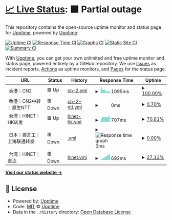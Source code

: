 # [📈 Live Status](https://demo.upptime.js.org): <!--live status--> **🟧 Partial outage**

This repository contains the open-source uptime monitor and status page for [Upptime](https://upptime.js.org), powered by [Upptime](https://github.com/upptime/upptime).

[![Uptime CI](https://github.com/intSailers/uptime/workflows/Uptime%20CI/badge.svg)](https://github.com/intSailers/uptime/actions?query=workflow%3A%22Uptime+CI%22)
[![Response Time CI](https://github.com/intSailers/uptime/workflows/Response%20Time%20CI/badge.svg)](https://github.com/intSailers/uptime/actions?query=workflow%3A%22Response+Time+CI%22)
[![Graphs CI](https://github.com/intSailers/uptime/workflows/Graphs%20CI/badge.svg)](https://github.com/intSailers/uptime/actions?query=workflow%3A%22Graphs+CI%22)
[![Static Site CI](https://github.com/intSailers/uptime/workflows/Static%20Site%20CI/badge.svg)](https://github.com/intSailers/uptime/actions?query=workflow%3A%22Static+Site+CI%22)
[![Summary CI](https://github.com/intSailers/uptime/workflows/Summary%20CI/badge.svg)](https://github.com/intSailers/uptime/actions?query=workflow%3A%22Summary+CI%22)

With [Upptime](https://upptime.js.org), you can get your own unlimited and free uptime monitor and status page, powered entirely by a GitHub repository. We use [Issues](https://github.com/upptime/upptime/issues) as incident reports, [Actions](https://github.com/intSailers/uptime/actions) as uptime monitors, and [Pages](https://demo.upptime.js.org) for the status page.

<!--start: status pages-->
<!-- This summary is generated by Upptime (https://github.com/upptime/upptime) -->
<!-- Do not edit this manually, your changes will be overwritten -->
<!-- prettier-ignore -->
| URL | Status | History | Response Time | Uptime |
| --- | ------ | ------- | ------------- | ------ |
| <img alt="" src="https://avatars.githubusercontent.com/u/18746954?s=60&v=4" height="13"> 香港｜CN2 | 🟩 Up | [cn-2.yml](https://github.com/intSailers/uptime/commits/HEAD/history/cn-2.yml) | <details><summary><img alt="Response time graph" src="./graphs/cn-2/response-time-week.png" height="20"> 1095ms</summary><br><a href="https://intSailers.github.io/uptime/history/cn-2"><img alt="Response time 1095" src="https://img.shields.io/endpoint?url=https%3A%2F%2Fraw.githubusercontent.com%2FintSailers%2Fuptime%2FHEAD%2Fapi%2Fcn-2%2Fresponse-time.json"></a><br><a href="https://intSailers.github.io/uptime/history/cn-2"><img alt="24-hour response time 1095" src="https://img.shields.io/endpoint?url=https%3A%2F%2Fraw.githubusercontent.com%2FintSailers%2Fuptime%2FHEAD%2Fapi%2Fcn-2%2Fresponse-time-day.json"></a><br><a href="https://intSailers.github.io/uptime/history/cn-2"><img alt="7-day response time 1095" src="https://img.shields.io/endpoint?url=https%3A%2F%2Fraw.githubusercontent.com%2FintSailers%2Fuptime%2FHEAD%2Fapi%2Fcn-2%2Fresponse-time-week.json"></a><br><a href="https://intSailers.github.io/uptime/history/cn-2"><img alt="30-day response time 1095" src="https://img.shields.io/endpoint?url=https%3A%2F%2Fraw.githubusercontent.com%2FintSailers%2Fuptime%2FHEAD%2Fapi%2Fcn-2%2Fresponse-time-month.json"></a><br><a href="https://intSailers.github.io/uptime/history/cn-2"><img alt="1-year response time 1095" src="https://img.shields.io/endpoint?url=https%3A%2F%2Fraw.githubusercontent.com%2FintSailers%2Fuptime%2FHEAD%2Fapi%2Fcn-2%2Fresponse-time-year.json"></a></details> | <details><summary><a href="https://intSailers.github.io/uptime/history/cn-2">100.00%</a></summary><a href="https://intSailers.github.io/uptime/history/cn-2"><img alt="All-time uptime 100.00%" src="https://img.shields.io/endpoint?url=https%3A%2F%2Fraw.githubusercontent.com%2FintSailers%2Fuptime%2FHEAD%2Fapi%2Fcn-2%2Fuptime.json"></a><br><a href="https://intSailers.github.io/uptime/history/cn-2"><img alt="24-hour uptime 100.00%" src="https://img.shields.io/endpoint?url=https%3A%2F%2Fraw.githubusercontent.com%2FintSailers%2Fuptime%2FHEAD%2Fapi%2Fcn-2%2Fuptime-day.json"></a><br><a href="https://intSailers.github.io/uptime/history/cn-2"><img alt="7-day uptime 100.00%" src="https://img.shields.io/endpoint?url=https%3A%2F%2Fraw.githubusercontent.com%2FintSailers%2Fuptime%2FHEAD%2Fapi%2Fcn-2%2Fuptime-week.json"></a><br><a href="https://intSailers.github.io/uptime/history/cn-2"><img alt="30-day uptime 100.00%" src="https://img.shields.io/endpoint?url=https%3A%2F%2Fraw.githubusercontent.com%2FintSailers%2Fuptime%2FHEAD%2Fapi%2Fcn-2%2Fuptime-month.json"></a><br><a href="https://intSailers.github.io/uptime/history/cn-2"><img alt="1-year uptime 100.00%" src="https://img.shields.io/endpoint?url=https%3A%2F%2Fraw.githubusercontent.com%2FintSailers%2Fuptime%2FHEAD%2Fapi%2Fcn-2%2Fuptime-year.json"></a></details>
| <img alt="" src="https://avatars.githubusercontent.com/u/18746954?s=60&v=4" height="13"> 香港｜CN2中转｜原生NTT | 🟥 Down | [cn-2-ntt.yml](https://github.com/intSailers/uptime/commits/HEAD/history/cn-2-ntt.yml) | <details><summary><img alt="Response time graph" src="./graphs/cn-2-ntt/response-time-week.png" height="20"> 0ms</summary><br><a href="https://intSailers.github.io/uptime/history/cn-2-ntt"><img alt="Response time 0" src="https://img.shields.io/endpoint?url=https%3A%2F%2Fraw.githubusercontent.com%2FintSailers%2Fuptime%2FHEAD%2Fapi%2Fcn-2-ntt%2Fresponse-time.json"></a><br><a href="https://intSailers.github.io/uptime/history/cn-2-ntt"><img alt="24-hour response time 0" src="https://img.shields.io/endpoint?url=https%3A%2F%2Fraw.githubusercontent.com%2FintSailers%2Fuptime%2FHEAD%2Fapi%2Fcn-2-ntt%2Fresponse-time-day.json"></a><br><a href="https://intSailers.github.io/uptime/history/cn-2-ntt"><img alt="7-day response time 0" src="https://img.shields.io/endpoint?url=https%3A%2F%2Fraw.githubusercontent.com%2FintSailers%2Fuptime%2FHEAD%2Fapi%2Fcn-2-ntt%2Fresponse-time-week.json"></a><br><a href="https://intSailers.github.io/uptime/history/cn-2-ntt"><img alt="30-day response time 0" src="https://img.shields.io/endpoint?url=https%3A%2F%2Fraw.githubusercontent.com%2FintSailers%2Fuptime%2FHEAD%2Fapi%2Fcn-2-ntt%2Fresponse-time-month.json"></a><br><a href="https://intSailers.github.io/uptime/history/cn-2-ntt"><img alt="1-year response time 0" src="https://img.shields.io/endpoint?url=https%3A%2F%2Fraw.githubusercontent.com%2FintSailers%2Fuptime%2FHEAD%2Fapi%2Fcn-2-ntt%2Fresponse-time-year.json"></a></details> | <details><summary><a href="https://intSailers.github.io/uptime/history/cn-2-ntt">0.70%</a></summary><a href="https://intSailers.github.io/uptime/history/cn-2-ntt"><img alt="All-time uptime 0.70%" src="https://img.shields.io/endpoint?url=https%3A%2F%2Fraw.githubusercontent.com%2FintSailers%2Fuptime%2FHEAD%2Fapi%2Fcn-2-ntt%2Fuptime.json"></a><br><a href="https://intSailers.github.io/uptime/history/cn-2-ntt"><img alt="24-hour uptime 0.70%" src="https://img.shields.io/endpoint?url=https%3A%2F%2Fraw.githubusercontent.com%2FintSailers%2Fuptime%2FHEAD%2Fapi%2Fcn-2-ntt%2Fuptime-day.json"></a><br><a href="https://intSailers.github.io/uptime/history/cn-2-ntt"><img alt="7-day uptime 0.70%" src="https://img.shields.io/endpoint?url=https%3A%2F%2Fraw.githubusercontent.com%2FintSailers%2Fuptime%2FHEAD%2Fapi%2Fcn-2-ntt%2Fuptime-week.json"></a><br><a href="https://intSailers.github.io/uptime/history/cn-2-ntt"><img alt="30-day uptime 0.70%" src="https://img.shields.io/endpoint?url=https%3A%2F%2Fraw.githubusercontent.com%2FintSailers%2Fuptime%2FHEAD%2Fapi%2Fcn-2-ntt%2Fuptime-month.json"></a><br><a href="https://intSailers.github.io/uptime/history/cn-2-ntt"><img alt="1-year uptime 0.70%" src="https://img.shields.io/endpoint?url=https%3A%2F%2Fraw.githubusercontent.com%2FintSailers%2Fuptime%2FHEAD%2Fapi%2Fcn-2-ntt%2Fuptime-year.json"></a></details>
| <img alt="" src="https://favicons.githubusercontent.com/null" height="13"> 台湾｜HINET｜HK转发 | 🟩 Up | [hinet-hk.yml](https://github.com/intSailers/uptime/commits/HEAD/history/hinet-hk.yml) | <details><summary><img alt="Response time graph" src="./graphs/hinet-hk/response-time-week.png" height="20"> 707ms</summary><br><a href="https://intSailers.github.io/uptime/history/hinet-hk"><img alt="Response time 707" src="https://img.shields.io/endpoint?url=https%3A%2F%2Fraw.githubusercontent.com%2FintSailers%2Fuptime%2FHEAD%2Fapi%2Fhinet-hk%2Fresponse-time.json"></a><br><a href="https://intSailers.github.io/uptime/history/hinet-hk"><img alt="24-hour response time 707" src="https://img.shields.io/endpoint?url=https%3A%2F%2Fraw.githubusercontent.com%2FintSailers%2Fuptime%2FHEAD%2Fapi%2Fhinet-hk%2Fresponse-time-day.json"></a><br><a href="https://intSailers.github.io/uptime/history/hinet-hk"><img alt="7-day response time 707" src="https://img.shields.io/endpoint?url=https%3A%2F%2Fraw.githubusercontent.com%2FintSailers%2Fuptime%2FHEAD%2Fapi%2Fhinet-hk%2Fresponse-time-week.json"></a><br><a href="https://intSailers.github.io/uptime/history/hinet-hk"><img alt="30-day response time 707" src="https://img.shields.io/endpoint?url=https%3A%2F%2Fraw.githubusercontent.com%2FintSailers%2Fuptime%2FHEAD%2Fapi%2Fhinet-hk%2Fresponse-time-month.json"></a><br><a href="https://intSailers.github.io/uptime/history/hinet-hk"><img alt="1-year response time 707" src="https://img.shields.io/endpoint?url=https%3A%2F%2Fraw.githubusercontent.com%2FintSailers%2Fuptime%2FHEAD%2Fapi%2Fhinet-hk%2Fresponse-time-year.json"></a></details> | <details><summary><a href="https://intSailers.github.io/uptime/history/hinet-hk">70.81%</a></summary><a href="https://intSailers.github.io/uptime/history/hinet-hk"><img alt="All-time uptime 70.81%" src="https://img.shields.io/endpoint?url=https%3A%2F%2Fraw.githubusercontent.com%2FintSailers%2Fuptime%2FHEAD%2Fapi%2Fhinet-hk%2Fuptime.json"></a><br><a href="https://intSailers.github.io/uptime/history/hinet-hk"><img alt="24-hour uptime 70.81%" src="https://img.shields.io/endpoint?url=https%3A%2F%2Fraw.githubusercontent.com%2FintSailers%2Fuptime%2FHEAD%2Fapi%2Fhinet-hk%2Fuptime-day.json"></a><br><a href="https://intSailers.github.io/uptime/history/hinet-hk"><img alt="7-day uptime 70.81%" src="https://img.shields.io/endpoint?url=https%3A%2F%2Fraw.githubusercontent.com%2FintSailers%2Fuptime%2FHEAD%2Fapi%2Fhinet-hk%2Fuptime-week.json"></a><br><a href="https://intSailers.github.io/uptime/history/hinet-hk"><img alt="30-day uptime 70.81%" src="https://img.shields.io/endpoint?url=https%3A%2F%2Fraw.githubusercontent.com%2FintSailers%2Fuptime%2FHEAD%2Fapi%2Fhinet-hk%2Fuptime-month.json"></a><br><a href="https://intSailers.github.io/uptime/history/hinet-hk"><img alt="1-year uptime 70.81%" src="https://img.shields.io/endpoint?url=https%3A%2F%2Fraw.githubusercontent.com%2FintSailers%2Fuptime%2FHEAD%2Fapi%2Fhinet-hk%2Fuptime-year.json"></a></details>
| <img alt="" src="https://favicons.githubusercontent.com/null" height="13"> 日本｜搬瓦工｜上海联通转发 | 🟥 Down | [.yml](https://github.com/intSailers/uptime/commits/HEAD/history/.yml) | <details><summary><img alt="Response time graph" src="./graphs//response-time-week.png" height="20"> 0ms</summary><br><a href="https://intSailers.github.io/uptime/history/"><img alt="Response time 0" src="https://img.shields.io/endpoint?url=https%3A%2F%2Fraw.githubusercontent.com%2FintSailers%2Fuptime%2FHEAD%2Fapi%2F%2Fresponse-time.json"></a><br><a href="https://intSailers.github.io/uptime/history/"><img alt="24-hour response time 0" src="https://img.shields.io/endpoint?url=https%3A%2F%2Fraw.githubusercontent.com%2FintSailers%2Fuptime%2FHEAD%2Fapi%2F%2Fresponse-time-day.json"></a><br><a href="https://intSailers.github.io/uptime/history/"><img alt="7-day response time 0" src="https://img.shields.io/endpoint?url=https%3A%2F%2Fraw.githubusercontent.com%2FintSailers%2Fuptime%2FHEAD%2Fapi%2F%2Fresponse-time-week.json"></a><br><a href="https://intSailers.github.io/uptime/history/"><img alt="30-day response time 0" src="https://img.shields.io/endpoint?url=https%3A%2F%2Fraw.githubusercontent.com%2FintSailers%2Fuptime%2FHEAD%2Fapi%2F%2Fresponse-time-month.json"></a><br><a href="https://intSailers.github.io/uptime/history/"><img alt="1-year response time 0" src="https://img.shields.io/endpoint?url=https%3A%2F%2Fraw.githubusercontent.com%2FintSailers%2Fuptime%2FHEAD%2Fapi%2F%2Fresponse-time-year.json"></a></details> | <details><summary><a href="https://intSailers.github.io/uptime/history/">0.00%</a></summary><a href="https://intSailers.github.io/uptime/history/"><img alt="All-time uptime 0.00%" src="https://img.shields.io/endpoint?url=https%3A%2F%2Fraw.githubusercontent.com%2FintSailers%2Fuptime%2FHEAD%2Fapi%2F%2Fuptime.json"></a><br><a href="https://intSailers.github.io/uptime/history/"><img alt="24-hour uptime 0.00%" src="https://img.shields.io/endpoint?url=https%3A%2F%2Fraw.githubusercontent.com%2FintSailers%2Fuptime%2FHEAD%2Fapi%2F%2Fuptime-day.json"></a><br><a href="https://intSailers.github.io/uptime/history/"><img alt="7-day uptime 0.00%" src="https://img.shields.io/endpoint?url=https%3A%2F%2Fraw.githubusercontent.com%2FintSailers%2Fuptime%2FHEAD%2Fapi%2F%2Fuptime-week.json"></a><br><a href="https://intSailers.github.io/uptime/history/"><img alt="30-day uptime 0.00%" src="https://img.shields.io/endpoint?url=https%3A%2F%2Fraw.githubusercontent.com%2FintSailers%2Fuptime%2FHEAD%2Fapi%2F%2Fuptime-month.json"></a><br><a href="https://intSailers.github.io/uptime/history/"><img alt="1-year uptime 0.00%" src="https://img.shields.io/endpoint?url=https%3A%2F%2Fraw.githubusercontent.com%2FintSailers%2Fuptime%2FHEAD%2Fapi%2F%2Fuptime-year.json"></a></details>
| <img alt="" src="https://favicons.githubusercontent.com/null" height="13"> 台湾｜HINET｜直连 | 🟥 Down | [hinet.yml](https://github.com/intSailers/uptime/commits/HEAD/history/hinet.yml) | <details><summary><img alt="Response time graph" src="./graphs/hinet/response-time-week.png" height="20"> 692ms</summary><br><a href="https://intSailers.github.io/uptime/history/hinet"><img alt="Response time 692" src="https://img.shields.io/endpoint?url=https%3A%2F%2Fraw.githubusercontent.com%2FintSailers%2Fuptime%2FHEAD%2Fapi%2Fhinet%2Fresponse-time.json"></a><br><a href="https://intSailers.github.io/uptime/history/hinet"><img alt="24-hour response time 692" src="https://img.shields.io/endpoint?url=https%3A%2F%2Fraw.githubusercontent.com%2FintSailers%2Fuptime%2FHEAD%2Fapi%2Fhinet%2Fresponse-time-day.json"></a><br><a href="https://intSailers.github.io/uptime/history/hinet"><img alt="7-day response time 692" src="https://img.shields.io/endpoint?url=https%3A%2F%2Fraw.githubusercontent.com%2FintSailers%2Fuptime%2FHEAD%2Fapi%2Fhinet%2Fresponse-time-week.json"></a><br><a href="https://intSailers.github.io/uptime/history/hinet"><img alt="30-day response time 692" src="https://img.shields.io/endpoint?url=https%3A%2F%2Fraw.githubusercontent.com%2FintSailers%2Fuptime%2FHEAD%2Fapi%2Fhinet%2Fresponse-time-month.json"></a><br><a href="https://intSailers.github.io/uptime/history/hinet"><img alt="1-year response time 692" src="https://img.shields.io/endpoint?url=https%3A%2F%2Fraw.githubusercontent.com%2FintSailers%2Fuptime%2FHEAD%2Fapi%2Fhinet%2Fresponse-time-year.json"></a></details> | <details><summary><a href="https://intSailers.github.io/uptime/history/hinet">27.13%</a></summary><a href="https://intSailers.github.io/uptime/history/hinet"><img alt="All-time uptime 27.13%" src="https://img.shields.io/endpoint?url=https%3A%2F%2Fraw.githubusercontent.com%2FintSailers%2Fuptime%2FHEAD%2Fapi%2Fhinet%2Fuptime.json"></a><br><a href="https://intSailers.github.io/uptime/history/hinet"><img alt="24-hour uptime 27.13%" src="https://img.shields.io/endpoint?url=https%3A%2F%2Fraw.githubusercontent.com%2FintSailers%2Fuptime%2FHEAD%2Fapi%2Fhinet%2Fuptime-day.json"></a><br><a href="https://intSailers.github.io/uptime/history/hinet"><img alt="7-day uptime 27.13%" src="https://img.shields.io/endpoint?url=https%3A%2F%2Fraw.githubusercontent.com%2FintSailers%2Fuptime%2FHEAD%2Fapi%2Fhinet%2Fuptime-week.json"></a><br><a href="https://intSailers.github.io/uptime/history/hinet"><img alt="30-day uptime 27.13%" src="https://img.shields.io/endpoint?url=https%3A%2F%2Fraw.githubusercontent.com%2FintSailers%2Fuptime%2FHEAD%2Fapi%2Fhinet%2Fuptime-month.json"></a><br><a href="https://intSailers.github.io/uptime/history/hinet"><img alt="1-year uptime 27.13%" src="https://img.shields.io/endpoint?url=https%3A%2F%2Fraw.githubusercontent.com%2FintSailers%2Fuptime%2FHEAD%2Fapi%2Fhinet%2Fuptime-year.json"></a></details>

<!--end: status pages-->

[**Visit our status website →**](https://demo.upptime.js.org)

## 📄 License

- Powered by: [Upptime](https://github.com/upptime/upptime)
- Code: [MIT](./LICENSE) © [Upptime](https://upptime.js.org)
- Data in the `./history` directory: [Open Database License](https://opendatacommons.org/licenses/odbl/1-0/)
